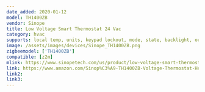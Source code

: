 ```yaml
---
date_added: 2020-01-12
model: TH1400ZB
vendor: Sinope
title: Low Voltage Smart Thermostat 24 Vac
category: hvac
supports: local temp, units, keypad lockout, mode, state, backlight, outdoor temp, time
image: /assets/images/devices/Sinope_TH1400ZB.png
zigbeemodel: ['TH1400ZB']
compatible: [z2m]
mlink: https://www.sinopetech.com/us/product/low-voltage-smart-thermostat-24-vac-zigbee/
link: https://www.amazon.com/Sinop%C3%A9-TH1400ZB-Voltage-Thermostat-Heating/dp/B07TVF88JB
link2: 
link3: 
---
```

